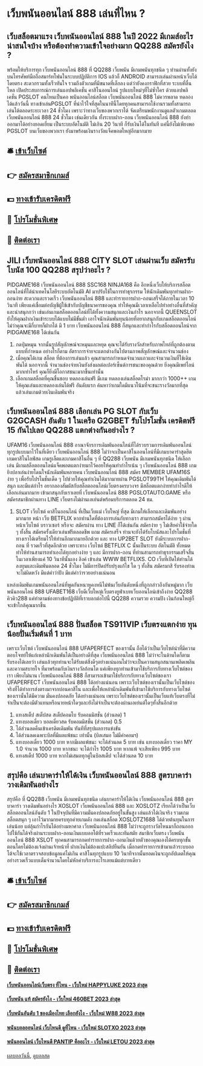 # เว็บพนันออนไลน์ 888 เล่นที่ไหน ?
## เว็บสล็อตมาแรง เว็บพนันออนไลน์ 888 ในปี 2022 มีเกมส์อะไรน่าสนใจบ้าง หรือต้องทำความเข้าใจอย่างมาก QQ288 สมัครยังไง ?
พร้อมให้บริการทุก เว็บพนันออนไลน์ 888 ที่ QQ288 เว็บพนัน มีเกมพนันทุกชนิด ๆ ท่านผ่านทั้งยัง บนโทรศัพท์มือถือสมาร์ทโฟนในระบบปฏิบัติการ IOS แล้วก็ ANDROID สามารถเล่นผ่านหน้าเว็บได้โดยตรง สะดวกรวมทั้งเร็วทันใจ รวมถึงตัวเกมที่มีขนาดที่เล็กลง แต่ว่ายังคงกราฟิกที่สวย ระบบที่ลื่นไหล เปิดประสบการณ์การเล่นแอปพลิเคชั่น คาสิโนออนไลน์ รูปแบบใหม่ๆที่ไม่ซ้ำใคร ด้วยแอปพลิเคชั่น PGSLOT คนไหนเป็นคอ พนันออนไลน์สล็อต เว็บพนันออนไลน์ 888 ไม่ควรพลาด ทดลองได้แล้ววันนี้ ทางเข้าเล่นPGSLOT ที่น่าไว้ใจที่สุดในนาทีนี้โดยทุกคนสามารถใช้งานรวมทั้งสามารถเล่นได้ตลอดระยะเวลา 24 ชั่วโมง เพราะว่าทางเว็บของพวกเราได้ จัดเตรียมพนักงานดูแลตัวเกมตลอด เว็บพนันออนไลน์ 888 24 ชั่วโมง เช่นเดียวกัน ทั้งระบบฝาก-ถอน เว็บพนันออนไลน์ 888 ยังทำออกมาได้อย่างยอดเยี่ยม เป็นระบบอัตโนมัติ ไม่เกิน 20 วินาที ก็รับเงินได้ในทันที แค่นี้ยังไม่เพียงพอ PGSLOT บนเว็บของพวกเรา ยังมาพร้อมเงินรางวัลแจ็คพอตใหญ่อีกมากมาย

## 🛎 [เข้าเว็บไซต์](https://bit.ly/3SdLNi2)
## 👉 [สมัครสมาชิกเกมส์](https://bit.ly/3SdLNi2)
## 💵 [ทางเข้ารับเครดิตฟรี](https://bit.ly/3dyRKHj)
## 👑 [โปรโมชั่นพิเศษ](https://bit.ly/3dyRKHj)
## 📱 [ติดต่อเรา](https://bit.ly/3dyRKHj)

## JILI เว็บพนันออนไลน์ 888 CITY SLOT เล่นผ่านเว็บ สมัครรับโบนัส 100 QQ288 สรุปว่าอะไร ?
PIDGAME168 เว็บพนันออนไลน์ 888 SSC168 NINJA168 คือ อีกหนึ่งเว็บให้บริการสล็อตออนไลน์ที่ได้นำเทคโนโลยีระบบอัตโนมัติ AI มาปรับใช้ในการทำธุรกรรม ให้นักเดิมพันทุกท่านฝาก-ถอนง่าย สะดวกและรวดเร็ว เว็บพนันออนไลน์ 888 และทำรายการฝาก-ถอนเสร็จได้ภายในเวลา 10 วินาที เพียงแค่เชื่อมต่อบัญชีผู้ใช้เข้ากับบัญชีธนาคารของคุณ ทำให้คุณมีเวลาเหลือไปทำอย่างอื่นที่สำคัญและน่าสนุกกว่า เช่นเล่นเกมสล็อตออนไลน์ที่ได้ทั้งความสนุกและเงินกำไร
นอกจากนี้ QUEENSLOT ยังให้คุณฝากเงินเข้าระบบได้แบบไม่มีขั้นต่ำ เอาใจนักเดิมพันทุนน้อยที่อยากสนุกกับเกมสล็อตออนไลน์ ไม่ว่าคุณจะมีกี่บาทก็ฝากได้ มี 1 บาท เว็บพนันออนไลน์ 888 ก็สนุกและทำกำไรกับสล็อตออนไลน์จาก PIDGAME168 ได้เช่นกัน
1. กดปุ่มหมุน จากนั้นรูปสัญลักษณ์จะหมุนและหยุด คุณจะได้รับรางวัลสำหรับภาพไทล์ที่ถูกต้องตามแบบที่กำหนด อย่างไรก็ตาม อัตราการจ่ายจะแตกต่างกันไปตามภาพสัญลักษณ์และจำนวนช่อง
2. เมื่อคุณได้เกม สล็อต ที่ต้องการเล่นแล้ว คุณสามารถกำหนดจำนวนแถวและจำนวนเงินที่ใช้เดิมพันได้ นอกจากนี้ จำนวนช่องจ่ายเงินยังส่งผลต่อเปอร์เซ็นต์การชนะของคุณด้วย ยิ่งคุณมีเพย์ไลน์มากเท่าไหร่ คุณก็ยิ่งมีโอกาสชนะมากขึ้นเท่านั้น
3. เลือกเกมสล็อตที่คุณชื่นชอบ ทดลองเล่นฟรี มีเกม ทดลองเล่นสล็อตโรม่า มากกว่า 1000++ เกมให้คุณเล่นและทดลองเล่นได้ฟรี อันดับแรก ค้นหาว่าเกมใดมีแนวโน้มที่จะชนะรางวัลมากที่สุด แล้วเล่นเกมด้วยเงินเดิมพันจริง

## เว็บพนันออนไลน์ 888 เลือกเล่น PG SLOT กับเว็บ G2GCASH อันดับ 1 ในเครือ G2GBET รับโปรโมชั่น เครดิตฟรี 15 กันไปเลย QQ288 แตกต่างกันอย่างไร ?
UFAM16 เว็บพนันออนไลน์ 888 อาณาจักรการเดิมพันออนไลน์ที่ได้รวบรวมการเดิมพันออนไลน์ทุกรูปแบบมาไว้ในที่เดียว เว็บพนันออนไลน์ 888 ไม่ว่าจะเป็นคาสิโนออนไลน์ที่มีเกมบาคาร่าสุดฮิต เกมคาสิโนไลฟ์สด เกมรูเล็ตและเกมคาสิโนอื่น ๆ ที่ QQ288 เว็บพนัน มีเกมพนันทุกชนิด ให้เลือกเล่น มีเกมสล็อตออนไลน์แจ็คพอตแตกง่ายมาไว้คอยให้คุณทำกำไรเน้น ๆ เว็บพนันออนไลน์ 888 เกมยิงปลาเล่นง่ายโดนใจนักเดิมพันหลายคน เว็บพนันออนไลน์ 888 สมัคร MEMBER UFAM16S ง่าย ๆ เพื่อรับโปรโมชั่นเด็ด ๆ ไปช่วยให้คุณทำเงินได้มากมายผ่าน PGSLOT99TH ให้คุณเดิมพันได้สนุก และมีแต่กำไร
อยากลองสัมผัสกับสล็อตออนไลน์เว็บตรงครบวงจร มีสล็อตแตกง่ายทำกำไรดีให้เลือกเล่นมากมาย เข้ามาสนุกกับเราเลยที่ เว็บพนันออนไลน์ 888 PGSLOTAUTO.GAME หรือสมัครสมาชิกผ่านทาง LINE เว็บตรงไม่ผ่านเอเย่นต์พร้อมบริการตลอด 24 ชม.
1. SLOT เว็บไซต์ คาสิโนออนไลน์ ที่เป็นเว็บแม่ เว็บใหญ่ ที่สุด มีเกมให้เลือกและเดิมพันอย่างมากมาย หน้า เว็บ BETFLIX หากท่านใดที่ต้องการเล่นกับทางเรา สามารถสมัครได้ง่าย ๆ ผ่านหน้าเว็บไซต์ บราวเซอร์ หรือจะ สมัครผ่าน ทาง LINE ก็ได้เช่นกัน สมัครง่าย ๆ ไม่เสียค่าใช้จ่ายใด ๆ ทั้งสิ้น สมัครครั้งเดียวเล่นฟรีตลอดชีพ แถม สมัครเสร็จ ท่านจะยังได้รับโบนัสและโปรโมชั่นที่ทางเราได้เตรียมไว้ให้ท่านอีกมากมายอีกด้วย และ ทาง UP2BET SLOT ยังมีระบบการฝาก-ถอน ที่ รวดเร็วที่สุดอีกด้วย เพราะทาง เว็บไซต์ BETFLIX C นั้นเป็นระบบ อัตโนมัติ ทั้งหมด ทำให้ท่านสามารถทำเองได้ทุกอย่างง่าย ๆ และ มีการฝาก-ถอน ที่ท่านสามารถทำธุรกรรมเสร็จสิ้นในเวลาเพียงแค่ 10 วินาทีนั้นเอง ลิงค์ เข้าเล่น WWW BETFLIXS. CO เว็บที่เปิดให้ท่านได้ลงทุนและเดิมพันตลอด 24 ชั่วโมง ไม่มีการปิดปรับปรุงแก้ไข ใด ๆ ทั้งสิ้น สมัครมาสิ รับรองท่านจะไม่ผิดหวัง มีแต่คำว่าปัง มีแต่คำว่ารวยอย่างแน่นอน

แหล่งเดิมพันเกมพนันออนไลน์ที่พูดกันหนาหูคงหนีไม่พ้นเว็บอันดับหนึ่งที่ถูกกล่าวถึงกันหมู่มาก เว็บพนันออนไลน์ 888 UFABET168 เว็บดีเว็บใหญ่เว็บตรงยูฟ่าเบทเว็บออนไลน์เข้าถึงง่าย QQ288 คิวคิว288 แค่ทำตามช่องทางข้อปฏิบัติที่เราบอกต่อไปนี้ QQ288 ความรวย ความปัง เงินก้อนใหญ่ก็จะเข้าใกล้คุณมากขึ้น

## เว็บพนันออนไลน์ 888 ปั่นสล็อต TS911VIP เว็บตรงแตกง่าย ทุนน้อยปั่นเริ่มต้นที่ 1 บาท
เพราะเว็บไซต์ เว็บพนันออนไลน์ 888 UFAPERFECT ของเรานั้น ถือได้ว่าเป็นเว็บไซต์นำที่มีความตอบโจทย์ให้แก่เหล่านักเดิมพันได้เป็นอย่างดีที่สุด เว็บพนันออนไลน์ 888 ไม่ว่าจะในด้านใดก็ตาม รับรองได้เลยว่า เล่นแล้วทุกท่านจะได้รับแต่สิ่งดีๆอย่างแน่นอนไม่ว่าจะเป็นความสนุกสนานเพลิดเพลิน และความสบายใจ ที่มาพร้อมกับเงินรางวัลก้อนโต แค่เพียงทุกท่านเข้ามาใช้บริการกับทางเว็บไซต์ของเรา เพียงไม่นาน เว็บพนันออนไลน์ 888 ก็สามารถเข้ามาใช้บริการกับทางเว็บไซต์ของเรา UFAPERFECT เว็บพนันออนไลน์ 888 ได้อย่างแน่นอน เพราะเว็บไซต์ของเรานั้นเป็นเว็บไซต์ของจริงที่ได้ทำการส่งตรงมาจากบ่อนคาสิโน และเพื่อให้เหล่านักเดิมพันที่เข้ามาใช้บริการกับทางเว็บไซต์ของเรานั้นได้มีความ มั่นคงปลอดภัย ได้อย่างแน่นอน เพราะเว็บไซต์ของเรานั้นเป็นเว็บแท้เว็บตรงที่ไม่จำเป็นจะต้องมีตัวแทนหรือนายหน้าใดๆและยังไม่จำเป็นจะต้องผ่านเอเย่นต์ใดๆทั้งสิ้นอีกด้วย
1. แทงสเต็ป สเต็ปสด สเต็ปคอมโบ รับคอมมิสชั่น (ส่วนลด) 1
2. แทงบอลเดี่ยว บอลเดี่ยวสด รับคอมมิสชั่น (ส่วนลด) 0.5
3. ได้ส่วนลดคืนเข้าเครดิตเดิมพัน ทันทีที่สรุปผลการแข่งขัน
4. ได้ส่วนลดเฉพาะบิลที่มีผลแพ้ชนะ เท่านั้น (บิลเสมอ ไม่มีค่าคอมฯ)
5. แทงบอลเดี่ยว 1000 บาท หากมีผลแพ้ชนะ จะได้ส่วนลด 5 บาท เช่น แทงบอลเดี่ยว ราคา MY 1.0 จำนวน 1000 บาท หากชนะ จะได้กำไร 1005 บาท หากแพ้ จะเสียเพียง 995 บาท
6. แทงสเต็ป 1000 บาท หากไม่เสมอทุกคู่ในบิลสเต็ป จะได้ส่วนลด 10 บาท

## สรุปคือ เล่นบาคาร่าให้ได้เงิน เว็บพนันออนไลน์ 888 สูตรบาคาร่า วางเดิมพันอย่างไร
สรุปคือ ที่ QQ288 เว็บพนัน มีเกมพนันทุกชนิด เล่นบาคาร่าให้ได้เงิน เว็บพนันออนไลน์ 888 สูตรบาคาร่า วางเดิมพันอย่างไร XOSLOT เว็บพนันออนไลน์ 888 และ XOSLOTZ เรียกได้ว่าเป็นเว็บสล็อตออนไลน์อันดับ 1 ในปัจจุบันที่มีความมั่นคงปลอดภัยอยู่ในขั้นสูง เล่นแล้วได้เงินจริง รวมเกมสล็อตสนุก ๆ เอาไว้มากมายครบทุกค่ายเกมดัง กดเล่นสล็อต XOSLOTZ1688 ได้ด้วยต้นทุนในการเล่นน้อย แต่ลุ้นกำไรกันได้อย่างมหาศาล เว็บพนันออนไลน์ 888 ไม่ว่าจะถูกรางวัลไหนมาก็ถอนออกไปใช้กันได้จริงผ่านระบบฝาก-ถอนเงินแบบออโต้ที่รวดเร็วและทันสมัย สมาชิกเว็บตรง เว็บพนันออนไลน์ 888 XSLOT ทุกคนสามารถกดทำรายการฝาก-ถอนเงินด้วยตัวของคุณเองได้ครบทุกขั้นตอนโดยไม่ต้องแจ้งผ่านเจ้าหน้าที่ ฝากเงินไม่ต้องแปะสลิปยืนยัน เมื่อกดทำรายการเข้ามาแล้วระบบออโต้จะใช้เวลาตรวจสอบข้อมูลแค่ไม่เกิน คาสิโนทุกรูปแบบ 10 วินาทีจากนั้นยอดเงินจะถูกอัปเดตให้คุณอย่างรวดเร็วแบบเต็มจำนวนโดยไม่หักค่าบริการอะไรเลยแม้แต่บาทเดียว

## 🛎 [เข้าเว็บไซต์](https://bit.ly/3SdLNi2)
## 👉 [สมัครสมาชิกเกมส์](https://bit.ly/3SdLNi2)
## 💵 [ทางเข้ารับเครดิตฟรี](https://bit.ly/3dyRKHj)
## 👑 [โปรโมชั่นพิเศษ](https://bit.ly/3dyRKHj)
## 📱 [ติดต่อเรา](https://bit.ly/3dyRKHj)

#### [เว็บพนันออนไลน์เว็บตรง ที่ไหน - เว็บใหม่ HAPPYLUKE 2023 ล่าสุด](https://atom.io/themes/เว็บพนันออนไลน์เว็บตรง%20ที่ไหน%20-%20เว็บใหม่%20happyluke%202023%20ล่าสุด)
#### [เว็บพนัน แท้ สมัครยังไง - เว็บใหม่ 460BET 2023 ล่าสุด](https://atom.io/themes/เว็บพนัน%20แท้%20สมัครยังไง%20-%20เว็บใหม่%20460bet%202023%20ล่าสุด)
#### [เว็บพนันอันดับ 1 ของเมืองไทย เลือกยังไง - เว็บใหม่ W88 2023 ล่าสุด](https://atom.io/themes/เว็บพนันอันดับ%201%20ของเมืองไทย%20เลือกยังไง%20-%20เว็บใหม่%20w88%202023%20ล่าสุด)
#### [พนันบอลออนไลน์ เว็บไหนดี ดูที่ไหน - เว็บใหม่ SLOTXO 2023 ล่าสุด](https://atom.io/themes/พนันบอลออนไลน์%20เว็บไหนดี%20ดูที่ไหน%20-%20เว็บใหม่%20slotxo%202023%20ล่าสุด)
#### [พนันออนไลน์ เว็บไหนดี PANTIP คืออะไร - เว็บใหม่ LETOU 2023 ล่าสุด](https://atom.io/themes/พนันออนไลน์%20เว็บไหนดี%20pantip%20คืออะไร%20-%20เว็บใหม่%20letou%202023%20ล่าสุด)

[ผลบอลวันนี้](https://siamsport.tv "ผลบอลวันนี้"), [ดูบอลสด](https://siamsport.tv/ดูบอลสด "ดูบอลสด")